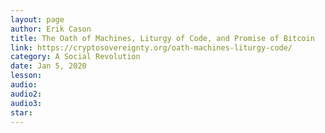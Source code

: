 ```yaml
---
layout: page
author: Erik Cason
title: The Oath of Machines, Liturgy of Code, and Promise of Bitcoin
link: https://cryptosovereignty.org/oath-machines-liturgy-code/
category: A Social Revolution
date: Jan 5, 2020
lesson: 
audio: 
audio2: 
audio3: 
star: 
---
```


